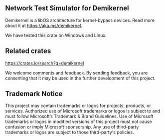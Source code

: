 ## Network Test Simulator for Demikernel

Demikernel is a libOS architecture for kernel-bypass devices. Read more about it
at https://aka.ms/demikernel.

We have tested this crate on Windows and Linux.

## Related crates
https://crates.io/search?q=demikernel

We welcome comments and feedback. By sending feedback, you are consenting that
it may be used in the further development of this project.

## Trademark Notice

This project may contain trademarks or logos for projects, products, or
services. Authorized use of Microsoft trademarks or logos is subject to and must
follow Microsoft’s Trademark & Brand Guidelines. Use of Microsoft trademarks or
logos in modified versions of this project must not cause confusion or imply
Microsoft sponsorship. Any use of third-party trademarks or logos are subject to
those third-party's policies.
